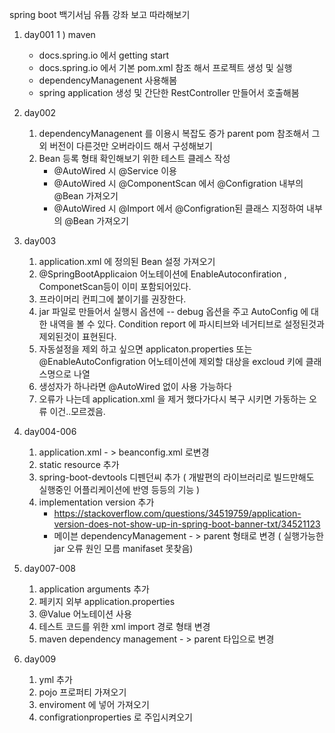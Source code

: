 spring boot 백기서님 유튭 강좌 보고 따라해보기
1. day001
  1 ) maven
    - docs.spring.io 에서 getting start
    - docs.spring.io 에서 기본 pom.xml 참조 해서 프로젝트 생성 및 실행
    - dependencyManagenent 사용해봄
    - spring application 생성 및 간단한 RestController 만들어서 호출해봄

2. day002
   1) dependencyManagenent 를 이용시 복잡도 증가 parent pom 참조해서 그외 버전이 다른것만 오버라이드 해서 구성해보기
   2) Bean 등록 형태 확인해보기 위한 테스트 클레스 작성
      - @AutoWired 시 @Service 이용
      - @AutoWired 시 @ComponentScan 에서 @Configration 내부의 @Bean 가져오기
      - @AutoWired 시 @Import 에서 @Configration된 클래스 지정하여  내부의 @Bean 가져오기
            
3. day003
   1) application.xml 에 정의된 Bean 설정 가져오기
   2) @SpringBootApplicaion 어노테이션에 EnableAutoconfiration , ComponetScan등이 이미 포함되어있다.
   3) 프라이머리 컨피그에 붙이기를 권장한다. 
   4) jar 파일로 만들어서 실행시 옵션에 -- debug 옵션을 주고 AutoConfig 에 대한 내역을 볼 수 있다.
      Condition report 에 파시티브와 네거티브로 설정된것과 제외된것이 표현된다.
   5) 자동설정을 제외 하고 싶으면 applicaton.properties 또는 @EnableAutoConfigration 어노테이션에 제외할 대상을 excloud 키에 클래스명으로 나열
   6) 생성자가 하나라면 @AutoWired 없이 사용 가능하다
   7) 오류가 나는데 application.xml 을 제거 했다가다시 복구 시키면 가동하는 오류 이건..모르겠음.   
   
4. day004-006
   1) application.xml  - > beanconfig.xml 로변경
   2) static resource 추가 
   3) spring-boot-devtools 디펜던씨 추가 ( 개발편의 라이브러리로 빌드만해도 실행중인 어플리케이션에 반영 등등의 기능 )  
   4) implementation version 추가 
      - https://stackoverflow.com/questions/34519759/application-version-does-not-show-up-in-spring-boot-banner-txt/34521123
      - 메이븐 dependencyManagement - > parent 형태로 변경 ( 실행가능한 jar 오류 원인 모름 manifaset 못찾음) 
   
5. day007-008
   1) application arguments 추가 
   2) 페키지 외부 application.properties
   3) @Value 어노테이션 사용
   4) 테스트 코드를 위한 xml import 경로 형태 변경
   5) maven dependency management - > parent 타입으로 변경

6. day009
   1) yml 추가 
   2) pojo 프로퍼티 가져오기
   3) enviroment 에 넣어 가져오기
   4) configrationproperties 로 주입시켜오기